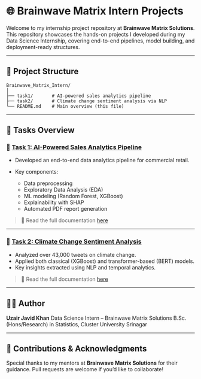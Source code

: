 # 🌐 Brainwave Matrix Intern Projects

Welcome to my internship project repository at **Brainwave Matrix Solutions**. This repository showcases the hands-on projects I developed during my Data Science Internship, covering end-to-end pipelines, model building, and deployment-ready structures.

---

## 📁 Project Structure

```
Brainwave_Matrix_Intern/
│
├── task1/       # AI-powered sales analytics pipeline
├── task2/       # Climate change sentiment analysis via NLP
└── README.md    # Main overview (this file)
```

---

## 📌 Tasks Overview

### 🔹 [Task 1: AI-Powered Sales Analytics Pipeline](./task1)

* Developed an end-to-end data analytics pipeline for commercial retail.
* Key components:

  * Data preprocessing
  * Exploratory Data Analysis (EDA)
  * ML modeling (Random Forest, XGBoost)
  * Explainability with SHAP
  * Automated PDF report generation

> 📄 Read the full documentation [here](./task1/README.md)

---

### 🔹 [Task 2: Climate Change Sentiment Analysis](./task2)

* Analyzed over 43,000 tweets on climate change.
* Applied both classical (XGBoost) and transformer-based (BERT) models.
* Key insights extracted using NLP and temporal analytics.

> 📄 Read the full documentation [here](.Task2/readme.md)

---

## 🙋‍♂️ Author

**Uzair Javid Khan**
Data Science Intern – Brainwave Matrix Solutions
B.Sc. (Hons/Research) in Statistics, Cluster University Srinagar

---

## 🤝 Contributions & Acknowledgments

Special thanks to my mentors at **Brainwave Matrix Solutions** for their guidance.
Pull requests are welcome if you’d like to collaborate!
